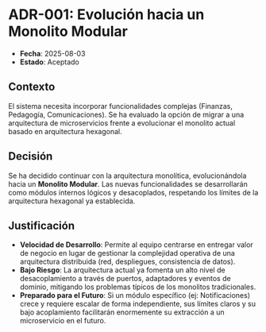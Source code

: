 # ADR-001: Evolución hacia un Monolito Modular

* **Fecha**: 2025-08-03
* **Estado**: Aceptado

## Contexto
El sistema necesita incorporar funcionalidades complejas (Finanzas, Pedagogía, Comunicaciones). Se ha evaluado la opción de migrar a una arquitectura de microservicios frente a evolucionar el monolito actual basado en arquitectura hexagonal.

## Decisión
Se ha decidido continuar con la arquitectura monolítica, evolucionándola hacia un **Monolito Modular**. Las nuevas funcionalidades se desarrollarán como módulos internos lógicos y desacoplados, respetando los límites de la arquitectura hexagonal ya establecida.

## Justificación
* **Velocidad de Desarrollo**: Permite al equipo centrarse en entregar valor de negocio en lugar de gestionar la complejidad operativa de una arquitectura distribuida (red, despliegues, consistencia de datos).
* **Bajo Riesgo**: La arquitectura actual ya fomenta un alto nivel de desacoplamiento a través de puertos, adaptadores y eventos de dominio, mitigando los problemas típicos de los monolitos tradicionales.
* **Preparado para el Futuro**: Si un módulo específico (ej: Notificaciones) crece y requiere escalar de forma independiente, sus límites claros y su bajo acoplamiento facilitarán enormemente su extracción a un microservicio en el futuro.